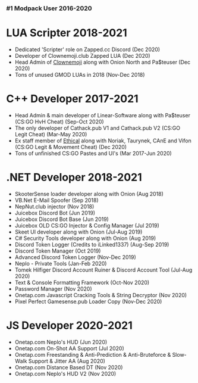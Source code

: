### #1 Modpack User 2016-2020

# LUA Scripter 2018-2021
- Dedicated 'Scripter' role on Zapped.cc Discord (Dec 2020)
- Developer of Clownemoji.club Zapped LUA (Dec 2020)
- Head Admin of [Clownemoji](https://clownemoji.club) along with Onion North and Pa$teuser (Dec 2020)
- Tons of unused GMOD LUAs in 2018 (Nov-Dec 2018)

# C++ Developer 2017-2021
- Head Admin & main developer of Linear-Software along with Pa$teuser (CS:GO HvH Cheat) (Sep-Oct 2020)
- The only developer of Cathack.pub V1 and Cathack.pub V2 (CS:GO Legit Cheat) (Mar-May 2020)
- Ex staff member of [Ethical](https://noriak.eu) along with Noriak, Taurynek, CAnE and Vifon (CS:GO Legit & Movement Cheat) (Dec 2020)
- Tons of unfinished CS:GO Pastes and UI's (Mar 2017-Jun 2020)

# .NET Developer 2018-2021
- SkooterSense loader developer along with Onion (Aug 2018)
- VB.Net E-Mail Spoofer (Sep 2018)
- NepNut.club injector (Nov 2018)
- Juicebox Discord Bot (Jun 2019)
- Juicebox Discord Bot Base (Jun 2019)
- Juicebox OLD CS:GO Injector & Config Manager (Jul 2019)
- Skeet UI developer along with Onion (Jul-Aug 2019)
- C# Security Tools developer along with Onion (Aug 2019)
- Discord Token Logger (Credits to iLinked1337) (Aug-Sep 2019)
- Discord Token Manager (Oct 2019)
- Advanced Discord Token Logger (Nov-Dec 2019)
- Neplo - Private Tools (Jan-Feb 2020)
- Tomek Hilfiger Discord Account Ruiner & Discord Account Tool (Jul-Aug 2020)
- Text & Console Formatting Framework (Oct-Nov 2020)
- Password Manager (Nov 2020)
- Onetap.com Javascript Cracking Tools & String Decryptor (Nov 2020)
- Pixel Perfect Gamesense.pub Loader Copy (Nov-Dec 2020)

# JS Developer 2020-2021
- Onetap.com Neplo's HUD (Jun 2020)
- Onetap.com On-Shot AA Support (Jul 2020)
- Onetap.com Freestanding & Anti-Prediction & Anti-Bruteforce & Slow-Walk Support & Jitter AA (Aug 2020)
- Onetap.com Distance Based DT (Nov 2020)
- Onetap.com Neplo's HUD V2 (Nov 2020)
